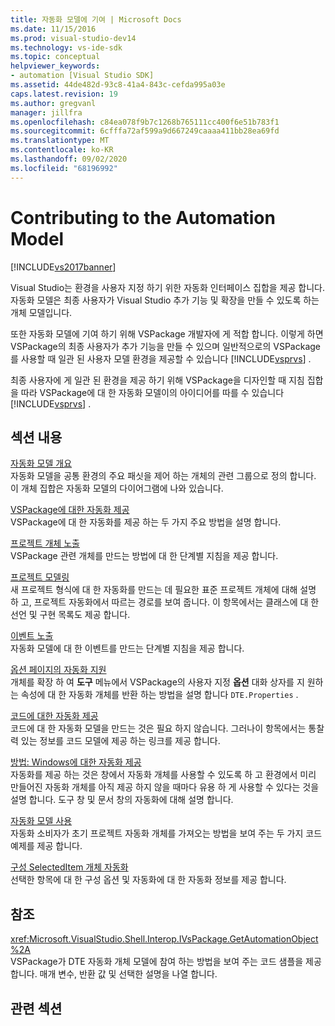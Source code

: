 ```yaml
---
title: 자동화 모델에 기여 | Microsoft Docs
ms.date: 11/15/2016
ms.prod: visual-studio-dev14
ms.technology: vs-ide-sdk
ms.topic: conceptual
helpviewer_keywords:
- automation [Visual Studio SDK]
ms.assetid: 44de482d-93c8-41a4-843c-cefda995a03e
caps.latest.revision: 19
ms.author: gregvanl
manager: jillfra
ms.openlocfilehash: c84ea078f9b7c1268b765111cc400f6e51b783f1
ms.sourcegitcommit: 6cfffa72af599a9d667249caaaa411bb28ea69fd
ms.translationtype: MT
ms.contentlocale: ko-KR
ms.lasthandoff: 09/02/2020
ms.locfileid: "68196992"
---
```

# <a name="contributing-to-the-automation-model"></a>Contributing to the Automation Model
[!INCLUDE[vs2017banner](../../includes/vs2017banner.md)]

Visual Studio는 환경을 사용자 지정 하기 위한 자동화 인터페이스 집합을 제공 합니다. 자동화 모델은 최종 사용자가 Visual Studio 추가 기능 및 확장을 만들 수 있도록 하는 개체 모델입니다.  
  
 또한 자동화 모델에 기여 하기 위해 VSPackage 개발자에 게 적합 합니다. 이렇게 하면 VSPackage의 최종 사용자가 추가 기능을 만들 수 있으며 일반적으로의 VSPackage를 사용할 때 일관 된 사용자 모델 환경을 제공할 수 있습니다 [!INCLUDE[vsprvs](../../includes/vsprvs-md.md)] .  
  
 최종 사용자에 게 일관 된 환경을 제공 하기 위해 VSPackage을 디자인할 때 지침 집합을 따라 VSPackage에 대 한 자동화 모델이의 아이디어를 따를 수 있습니다 [!INCLUDE[vsprvs](../../includes/vsprvs-md.md)] .  
  
## <a name="in-this-section"></a>섹션 내용  
 [자동화 모델 개요](../../extensibility/internals/automation-model-overview.md)  
 자동화 모델을 공통 환경의 주요 패싯을 제어 하는 개체의 관련 그룹으로 정의 합니다. 이 개체 집합은 자동화 모델의 다이어그램에 나와 있습니다.  
  
 [VSPackage에 대한 자동화 제공](../../extensibility/internals/providing-automation-for-vspackages.md)  
 VSPackage에 대 한 자동화를 제공 하는 두 가지 주요 방법을 설명 합니다.  
  
 [프로젝트 개체 노출](../../extensibility/internals/exposing-project-objects.md)  
 VSPackage 관련 개체를 만드는 방법에 대 한 단계별 지침을 제공 합니다.  
  
 [프로젝트 모델링](../../extensibility/internals/project-modeling.md)  
 새 프로젝트 형식에 대 한 자동화를 만드는 데 필요한 표준 프로젝트 개체에 대해 설명 하 고, 프로젝트 자동화에서 따르는 경로를 보여 줍니다. 이 항목에서는 클래스에 대 한 선언 및 구현 목록도 제공 합니다.  
  
 [이벤트 노출](../../extensibility/internals/exposing-events-in-the-visual-studio-sdk.md)  
 자동화 모델에 대 한 이벤트를 만드는 단계별 지침을 제공 합니다.  
  
 [옵션 페이지의 자동화 지원](../../extensibility/internals/automation-support-for-options-pages.md)  
 개체를 확장 하 여 **도구** 메뉴에서 VSPackage의 사용자 지정 **옵션** 대화 상자를 지 원하는 속성에 대 한 자동화 개체를 반환 하는 방법을 설명 합니다 `DTE.Properties` .  
  
 [코드에 대한 자동화 제공](../../extensibility/internals/providing-automation-for-code.md)  
 코드에 대 한 자동화 모델을 만드는 것은 필요 하지 않습니다. 그러나이 항목에서는 통찰력 있는 정보를 코드 모델에 제공 하는 링크를 제공 합니다.  
  
 [방법: Windows에 대한 자동화 제공](../../extensibility/internals/how-to-provide-automation-for-windows.md)  
 자동화를 제공 하는 것은 창에서 자동화 개체를 사용할 수 있도록 하 고 환경에서 미리 만들어진 자동화 개체를 아직 제공 하지 않을 때마다 유용 하 게 사용할 수 있다는 것을 설명 합니다. 도구 창 및 문서 창의 자동화에 대해 설명 합니다.  
  
 [자동화 모델 사용](../../extensibility/internals/using-the-automation-model.md)  
 자동화 소비자가 초기 프로젝트 자동화 개체를 가져오는 방법을 보여 주는 두 가지 코드 예제를 제공 합니다.  
  
 [구성 SelectedItem 개체 자동화](../../extensibility/internals/automation-for-configuration-and-selecteditem-objects.md)  
 선택한 항목에 대 한 구성 옵션 및 자동화에 대 한 자동화 정보를 제공 합니다.  
  
## <a name="reference"></a>참조  
 <xref:Microsoft.VisualStudio.Shell.Interop.IVsPackage.GetAutomationObject%2A>  
 VSPackage가 DTE 자동화 개체 모델에 참여 하는 방법을 보여 주는 코드 샘플을 제공 합니다. 매개 변수, 반환 값 및 선택한 설명을 나열 합니다.  
  
## <a name="related-sections"></a>관련 섹션
